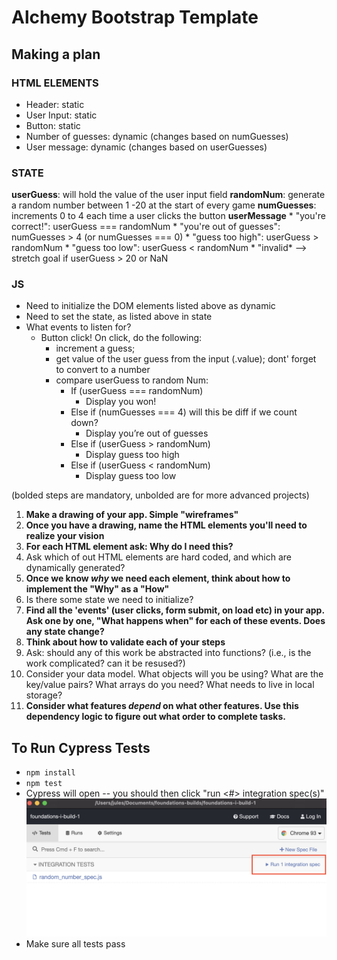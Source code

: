 # Alchemy Bootstrap Template

## Making a plan

### HTML ELEMENTS
* Header: static
* User Input: static
* Button: static
* Number of guesses: dynamic (changes based on numGuesses)
* User message: dynamic (changes based on userGuesses)

### STATE
**userGuess**: will hold the value of the user input field 
**randomNum**: generate a random number between 1 -20 at the start of every game
**numGuesses**: increments 0 to 4 each time a user clicks the button
**userMessage** 
    * "you're correct!": userGuess === randomNum
    * "you're out of guesses": numGuesses > 4 (or numGuesses === 0)
    * "guess too high": userGuess > randomNum
    * "guess too low": userGuess < randomNum 
    * "invalid* --> stretch goal if userGuess > 20 or NaN

### JS
* Need to initialize the DOM elements listed above as dynamic
* Need to set the state, as listed above in state
* What events to listen for? 
    * Button click! On click, do the following: 
        * increment a guess;
        * get value of the user guess from the input (.value); dont' forget to convert to a number
        * compare userGuess to random Num: 
             - If (userGuess === randomNum) 
                  - Display you won!
             - Else if (numGuesses === 4) will this be diff if we count down? 
                  - Display you’re out of guesses 
             - Else if (userGuess > randomNum) 
                  - Display guess too high
             - Else if (userGuess < randomNum)
                  - Display guess too low


(bolded steps are mandatory, unbolded are for more advanced projects)

1) **Make a drawing of your app. Simple "wireframes"**
2) **Once you have a drawing, name the HTML elements you'll need to realize your vision**
3) **For each HTML element ask: Why do I need this?**
4) Ask which of out HTML elements are hard coded, and which are dynamically generated?
5) **Once we know _why_ we need each element, think about how to implement the "Why" as a "How"**
6) Is there some state we need to initialize?
7) **Find all the 'events' (user clicks, form submit, on load etc) in your app. Ask one by one, "What happens when" for each of these events. Does any state change?**
8) **Think about how to validate each of your steps**
9) Ask: should any of this work be abstracted into functions? (i.e., is the work complicated? can it be resused?)
10) Consider your data model. What objects will you be using? What are the key/value pairs? What arrays do you need? What needs to live in local storage?
11) **Consider what features _depend_ on what other features. Use this dependency logic to figure out what order to complete tasks.**


## To Run Cypress Tests
* `npm install`
* `npm test`
* Cypress will open -- you should then click "run <#> integration spec(s)"
    ![](cypress.png)
* Make sure all tests pass